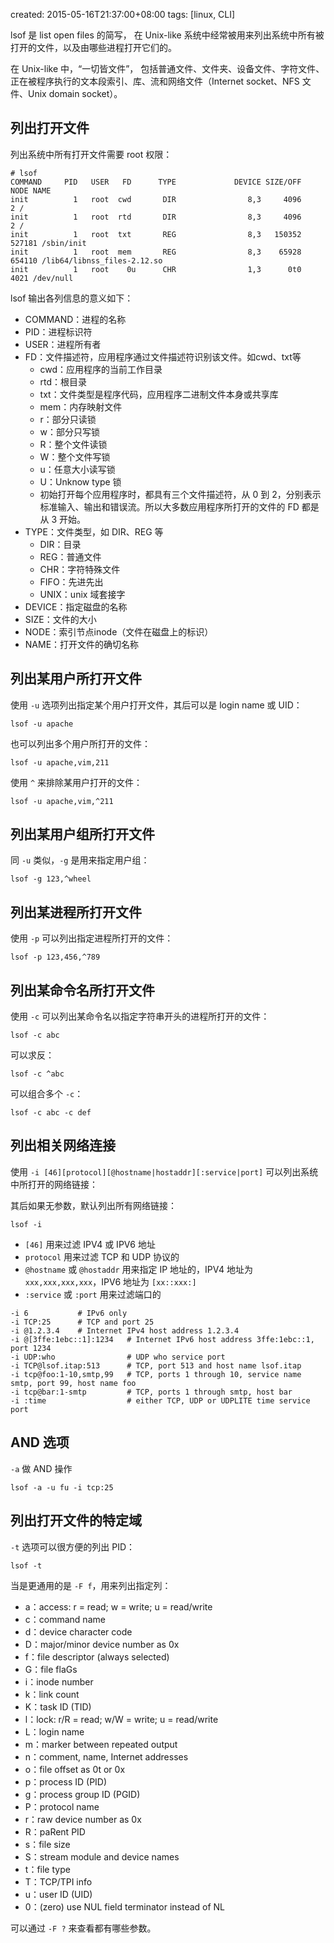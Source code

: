 created: 2015-05-16T21:37:00+08:00
tags: [linux, CLI]


lsof 是 list open files 的简写， 在 Unix-like 系统中经常被用来列出系统中所有被打开的文件，以及由哪些进程打开它们的。

在 Unix-like 中，“一切皆文件”，
包括普通文件、文件夹、设备文件、字符文件、正在被程序执行的文本段索引、库、流和网络文件（Internet socket、NFS 文件、Unix domain socket）。


## 列出打开文件

列出系统中所有打开文件需要 root 权限：

```
# lsof
COMMAND     PID   USER   FD      TYPE             DEVICE SIZE/OFF       NODE NAME
init          1   root  cwd       DIR                8,3     4096          2 /
init          1   root  rtd       DIR                8,3     4096          2 /
init          1   root  txt       REG                8,3   150352     527181 /sbin/init
init          1   root  mem       REG                8,3    65928     654110 /lib64/libnss_files-2.12.so
init          1   root    0u      CHR                1,3      0t0       4021 /dev/null
```

lsof 输出各列信息的意义如下：

* COMMAND：进程的名称
* PID：进程标识符
* USER：进程所有者
* FD：文件描述符，应用程序通过文件描述符识别该文件。如cwd、txt等
    * cwd：应用程序的当前工作目录
    * rtd：根目录
    * txt：文件类型是程序代码，应用程序二进制文件本身或共享库
    * mem：内存映射文件
    * r：部分只读锁
    * w：部分只写锁
    * R：整个文件读锁
    * W：整个文件写锁
    * u：任意大小读写锁
    * U：Unknow type 锁
    * 初始打开每个应用程序时，都具有三个文件描述符，从 0 到 2，分别表示标准输入、输出和错误流。所以大多数应用程序所打开的文件的 FD 都是从 3 开始。
* TYPE：文件类型，如 DIR、REG 等
    * DIR：目录
    * REG：普通文件
    * CHR：字符特殊文件
    * FIFO：先进先出
    * UNIX：unix 域套接字
* DEVICE：指定磁盘的名称
* SIZE：文件的大小
* NODE：索引节点inode（文件在磁盘上的标识）
* NAME：打开文件的确切名称


## 列出某用户所打开文件

使用 `-u` 选项列出指定某个用户打开文件，其后可以是 login name 或 UID：

```
lsof -u apache
```

也可以列出多个用户所打开的文件：

```
lsof -u apache,vim,211
```

使用 `^` 来排除某用户打开的文件：

```
lsof -u apache,vim,^211
```


## 列出某用户组所打开文件

同 `-u` 类似，`-g` 是用来指定用户组：

```
lsof -g 123,^wheel
```


## 列出某进程所打开文件

使用 `-p` 可以列出指定进程所打开的文件：

```
lsof -p 123,456,^789
```


## 列出某命令名所打开文件

使用 `-c` 可以列出某命令名以指定字符串开头的进程所打开的文件：

```
lsof -c abc
```

可以求反：

```
lsof -c ^abc
```

可以组合多个 `-c`：

```
lsof -c abc -c def
```


## 列出相关网络连接

使用 `-i [46][protocol][@hostname|hostaddr][:service|port]` 可以列出系统中所打开的网络链接：

其后如果无参数，默认列出所有网络链接：

```
lsof -i
```

* `[46]` 用来过滤 IPV4 或 IPV6 地址
* `protocol` 用来过滤 TCP 和 UDP 协议的
* `@hostname` 或 `@hostaddr` 用来指定 IP 地址的，IPV4 地址为 `xxx,xxx,xxx,xxx`，IPV6 地址为 `[xx::xxx:]`
* `:service` 或 `:port` 用来过滤端口的

```
-i 6           # IPv6 only
-i TCP:25      # TCP and port 25
-i @1.2.3.4    # Internet IPv4 host address 1.2.3.4
-i @[3ffe:1ebc::1]:1234   # Internet IPv6 host address 3ffe:1ebc::1, port 1234
-i UDP:who                # UDP who service port
-i TCP@lsof.itap:513      # TCP, port 513 and host name lsof.itap
-i tcp@foo:1-10,smtp,99   # TCP, ports 1 through 10, service name smtp, port 99, host name foo
-i tcp@bar:1-smtp         # TCP, ports 1 through smtp, host bar
-i :time                  # either TCP, UDP or UDPLITE time service port
```


## AND 选项

`-a` 做 AND 操作

```
lsof -a -u fu -i tcp:25
```


## 列出打开文件的特定域


`-t` 选项可以很方便的列出 PID：

```
lsof -t
```

当是更通用的是 `-F f`，用来列出指定列：

* a：access: r = read; w = write; u = read/write
* c：command name
* d：device character code
* D：major/minor device number as 0x<hex>
* f：file descriptor (always selected)
* G：file flaGs
* i：inode number
* k：link count
* K：task ID (TID)
* l：lock: r/R = read; w/W = write; u = read/write
* L：login name
* m：marker between repeated output
* n：comment, name, Internet addresses
* o：file offset as 0t<dec> or 0x<hex>
* p：process ID (PID)
* g：process group ID (PGID)
* P：protocol name
* r：raw device number as 0x<hex>
* R：paRent PID
* s：file size
* S：stream module and device names
* t：file type
* T：TCP/TPI info
* u：user ID (UID)
* 0：(zero) use NUL field terminator instead of NL

可以通过 `-F ?` 来查看都有哪些参数。

